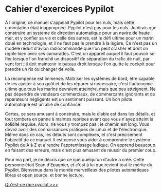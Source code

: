 # Cahier d'exercices Pypilot
À l'origine, ce manuel s'appelait Pypilot pour les nuls, mais cette connotation était inappropriée. Pypilot n'est pas pour les nuls. Je dirais que construire un système de direction automatique pour un navire de haute mer, et y confier sa vie et celle des autres, est le défi ultime pour un marin doué en technologie, et il ne faut pas le prendre à la légère. Ce n'est pas un modèle réduit d'avion radiocommandé que l'on peut crasher et dont on rigole bien avec ses camarades. C'est un appareil auquel il faut pouvoir se fier lorsque l'on franchit un dispositif de séparation du trafic de nuit, par vent fort ; il doit maintenir le bateau droit lorsque l'on quitte le cockpit pour prendre un ris ou changer de voile.

La récompense est immense. Maîtriser les systèmes de bord, être capable de les ajuster à son goût et de les réparer si nécessaire, c'est l'autonomie ultime que tous les marins devraient atteindre, mais que peu atteignent. Ne pas dépendre de vendeurs commerciaux, de commerçants ignorants et de réparateurs négligents est un sentiment puissant. Un bon pilote automatique est un allié de confiance.

Certes, ce sera amusant à construire, mais le diable est dans les détails, et tout tombera en panne à maintes reprises avant que vous n'ayez atteint la solidité requise. Alors, ne vous y trompez pas : le chemin est long. Vous devez avoir des connaissances pratiques de Linux et de l'électronique. Même dans ce cas, les débuts sont complexes, et c'est précisément l'objectif de ce manuel. Il est censé vous aider à comprendre le système Pypilot de A à Z et à rendre l'apprentissage ludique. On apprend beaucoup en faisant des erreurs, mais c'est plus amusant de réussir du premier coup.

Pour ma part, je ne décris que ce que quelqu'un d'autre a créé. Cette personne était Sean d'Epagnier, et c'est à lui que revient tout le mérite du Pypilot. Bienvenue dans le monde merveilleux des pilotes automatiques libres et open source, et bonne lecture.

[Qu'est-ce que pypilot >>>](Qu'est-ce-que-pypilot)

